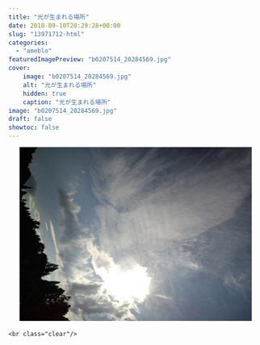 ```yaml
---
title: "光が生まれる場所"
date: 2010-09-10T20:29:28+00:00
slug: "13971712-html"
categories:
  - "ameblo"
featuredImagePreview: "b0207514_20284569.jpg"
cover:
    image: "b0207514_20284569.jpg"
    alt: "光が生まれる場所"
    hidden: true
    caption: "光が生まれる場所"
image: "b0207514_20284569.jpg"
draft: false
showtoc: false
---
```

<center><a href="b0207514_20284569.jpg" rel="nofollow"><img src="b0207514_20284569.jpg" alt="光が生まれる場所_b0207514_20284569.jpg" class="IMAGE_MID" height="345" width="460"/></a></center>

    <br class="clear"/>